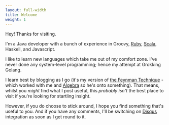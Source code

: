 ```yaml
---
layout: full-width
title: Welcome
weight: 1
---
```


Hey!  Thanks for visiting.

I'm a Java developer with a bunch of experience in Groovy, [Ruby](https://rubyeyeforthejavaguy.blogspot.com/), [Scala](https://scalaeyeforthejavaguy.blogspot.com/), Haskell, and Javascript. 

I like to learn new languages which take me out of my comfort zone.  I've never done any system-level programming; hence my attempt at Grokking Golang.

I learn best by blogging as I go (it's my version of [the Feynman Technique](https://twitter.com/ProfFeynman/status/1076294048837758977) - which worked with me and [Algebra](https://andrewharmellaw.github.io) so he's onto something).  That means, whilst you _might_ find what I post useful, this _probably isn't_ the best place to visit if you're looking for startling insight.

However, if you do choose to stick around, I hope you find something that's useful to you.  And if you have any comments, I'll be switching on [Disqus](http://Disqus.com) integration as soon as I get round to it.